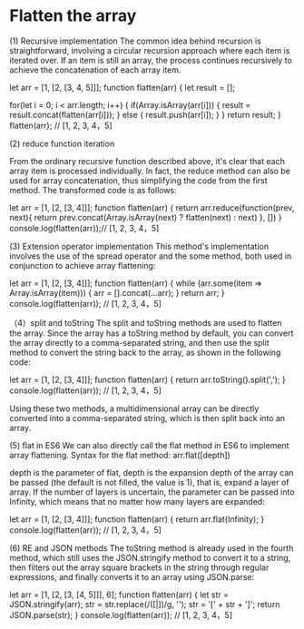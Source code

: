 # Flatten the array

(1) Recursive implementation
The common idea behind recursion is straightforward, involving a circular recursion approach where each item is iterated over. If an item is still an array, the process continues recursively to achieve the concatenation of each array item.

let arr = [1, [2, [3, 4, 5]]];
function flatten(arr) {
  let result = [];

  for(let i = 0; i < arr.length; i++) {
    if(Array.isArray(arr[i])) {
      result = result.concat(flatten(arr[i]));
    } else {
      result.push(arr[i]);
    }
  }
  return result;
}
flatten(arr);  //  [1, 2, 3, 4，5]

(2) reduce function iteration

From the ordinary recursive function described above, it's clear that each array item is processed individually. In fact, the reduce method can also be used for array concatenation, thus simplifying the code from the first method. The transformed code is as follows:

let arr = [1, [2, [3, 4]]];
function flatten(arr) {
    return arr.reduce(function(prev, next){
        return prev.concat(Array.isArray(next) ? flatten(next) : next)
    }, [])
}
console.log(flatten(arr));//  [1, 2, 3, 4，5]

(3) Extension operator implementation
This method's implementation involves the use of the spread operator and the some method, both used in conjunction to achieve array flattening:

let arr = [1, [2, [3, 4]]];
function flatten(arr) {
    while (arr.some(item => Array.isArray(item))) {
        arr = [].concat(...arr);
    }
    return arr;
}
console.log(flatten(arr)); //  [1, 2, 3, 4，5]

（4）split and toString
The split and toString methods are used to flatten the array. Since the array has a toString method by default, you can convert the array directly to a comma-separated string, and then use the split method to convert the string back to the array, as shown in the following code:

let arr = [1, [2, [3, 4]]];
function flatten(arr) {
    return arr.toString().split(',');
}
console.log(flatten(arr)); //  [1, 2, 3, 4，5]

Using these two methods, a multidimensional array can be directly converted into a comma-separated string, which is then split back into an array.

(5) flat in ES6
We can also directly call the flat method in ES6 to implement array flattening. Syntax for the flat method: arr.flat([depth])

depth is the parameter of flat, depth is the expansion depth of the array can be passed (the default is not filled, the value is 1), that is, expand a layer of array. If the number of layers is uncertain, the parameter can be passed into Infinity, which means that no matter how many layers are expanded:

let arr = [1, [2, [3, 4]]];
function flatten(arr) {
  return arr.flat(Infinity);
}
console.log(flatten(arr)); //  [1, 2, 3, 4，5]

(6) RE and JSON methods
The toString method is already used in the fourth method, which still uses the JSON.stringify method to convert it to a string, then filters out the array square brackets in the string through regular expressions, and finally converts it to an array using JSON.parse:

let arr = [1, [2, [3, [4, 5]]], 6];
function flatten(arr) {
  let str = JSON.stringify(arr);
  str = str.replace(/(\[|\])/g, '');
  str = '[' + str + ']';
  return JSON.parse(str); 
}
console.log(flatten(arr)); //  [1, 2, 3, 4，5]